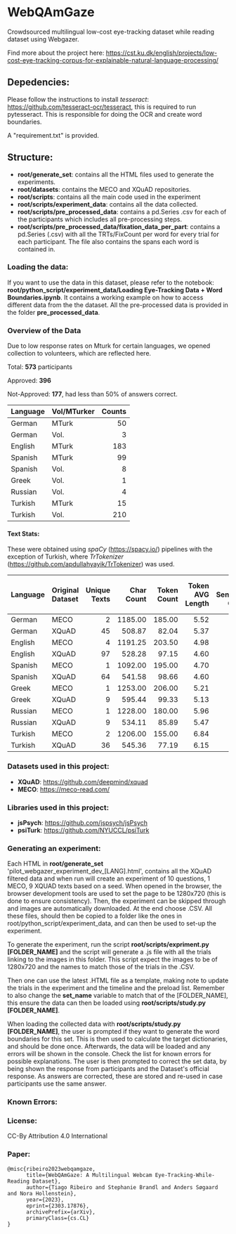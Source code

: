 # WebQAmGaze


Crowdsourced multilingual low-cost eye-tracking dataset while reading dataset using Webgazer. 

Find more about the project here: https://cst.ku.dk/english/projects/low-cost-eye-tracking-corpus-for-explainable-natural-language-processing/

## Depedencies:

Please follow the instructions to install *tesseract*: https://github.com/tesseract-ocr/tesseract, this is required to run pytesseract. This is responsible for doing the OCR and create word boundaries. 

A "requirement.txt" is provided.

## Structure:

- **root/generate_set**: contains all the HTML files used to generate the experiments. 
- **root/datasets**: contains the MECO and XQuAD repositories.
- **root/scripts**: contains all the main code used in the experiment
- **root/scripts/experiment_data**: contains all the data collected.
- **root/scripts/pre_processed_data**: contains a pd.Series .csv for each of the participants which includes all pre-processing steps.
- **root/scripts/pre_processed_data/fixation_data_per_part**: contains a pd.Series (.csv) with all the TRTs/FixCount per word for every trial for each participant. The file also contains the spans each word is contained in.

### Loading the data:

If you want to use the data in this dataset, please refer to the notebook: **root/python_script/experiment_data/Loading Eye-Tracking Data + Word Boundaries.ipynb**. It contains a working example on how to access different data from the the dataset. All the pre-processed data is provided in the folder **pre_processed_data**. 

### Overview of the Data

Due to low response rates on Mturk for certain languages, we opened collection to volunteers, which are reflected here.

Total: **573** participants

Approved: **396**

Not-Approved: **177**, had less than 50% of answers correct.


|Language|Vol/MTurker|   Counts  |
|:-------|---------|------------:|
| German  |  MTurk |          50 |
| German  |  Vol.  |           3 |
| English |  MTurk |         183 |
| Spanish |  MTurk |          99 |
| Spanish |  Vol.  |           8 |
| Greek   |  Vol.  |           1 |
| Russian |  Vol.  |           4 |
| Turkish |  MTurk |          15 |
| Turkish |  Vol.  |         210 |

#### Text Stats:

These were obtained using *spaCy* (https://spacy.io/) pipelines with the exception of Turkish, where *TrTokenizer* (https://github.com/apdullahyayik/TrTokenizer) was used.

| Language|Original Dataset| Unique Texts | Char Count   |   Token Count |   Token AVG Length |   AVG Sentence Count |AVG Token per Sentence|                       
|:-------|:----------------|-------------:|-------------:|--------------:|-------------------:|-----------------:|---------------------------:|   
|German  | MECO            |            2 |      1185.00    |        185.00    |               5.52 |             9.00    |                        20.72 |
|German  | XQuAD           |           45 |       508.87 |         82.04 |               5.37 |             3.22 |                        29.10  |
|English | MECO            |            4 |      1191.25 |        203.50  |               4.98 |             8.25 |                        24.70  |
|English | XQuAD           |           97 |       528.28 |         97.15 |               4.60  |             3.43 |                        32.60  |
|Spanish | MECO            |            1 |      1092.00    |        195.00    |               4.70  |             8.00    |                        24.38 |
|Spanish | XQuAD           |           64 |       541.58 |         98.66 |               4.60  |             3.19 |                        34.47 |
|Greek   | MECO            |            1 |      1253.00    |        206.00    |               5.21 |             8.00    |                        25.75 |
|Greek   | XQuAD           |            9 |       595.44 |         99.33 |               5.13 |             3.22 |                        33.75 |
|Russian | MECO            |            1 |      1228.00    |        180.00    |               5.96 |             8.00    |                        22.50  |
|Russian | XQuAD           |            9 |       534.11 |         85.89 |               5.47 |             3.44 |                        27.14 |
|Turkish | MECO            |            2 |      1206.00    |        155.00    |               6.84 |             8.00    |                        19.38 |
|Turkish | XQuAD           |           36 |       545.36 |         77.19 |               6.15 |             3.86 |                        21.69 |

### Datasets used in this project:

- **XQuAD**: https://github.com/deepmind/xquad
- **MECO**: https://meco-read.com/ 

### Libraries used in this project:
- **jsPsych**: https://github.com/jspsych/jsPsych
- **psiTurk**: https://github.com/NYUCCL/psiTurk

### Generating an experiment:

Each HTML in **root/generate_set** 'pilot_webgazer_experiment_dev_[LANG].html', contains all the XQuAD filtered data and when run will create an experiment of 10 questions, 1 MECO, 9 XQUAD texts based on a seed. When opened in the browser, the browser development tools are used to set the page to be 1280x720 (this is done to ensure consistency). Then, the experiment can be skipped through and images are automatically downloaded. At the end choose .CSV. All these files, should then be copied to a folder like the ones in root/python_script/experiment_data, and can then be used to set-up the experiment.

To generate the experiment, run the script **root/scripts/expriment.py [FOLDER_NAME]** and the script will generate a .js file with all the trials linking to the images in this folder. This script expect the images to be of 1280x720 and the names to match those of the trials in the .CSV.

Then one can use the latest .HTML file as a template, making note to update the trials in the experiment and the timeline and the preload list. Remember to also change the **set_name** variable to match that of the [FOLDER_NAME], this ensure the data can then be loaded using **root/scripts/study.py [FOLDER_NAME]**. 

When loading the collected data with **root/scripts/study.py [FOLDER_NAME]**, the user is prompted if they want to generate the word boundaries for this set. This is then used to calculate the target dictionaries, and should be done once. Afterwards, the data will be loaded and any errors will be shown in the console. Check the list for known errors for possible explanations. The user is then prompted to correct the set data, by being shown the response from participants and the Dataset's official response. As answers are corrected, these are stored and re-used in case participants use the same answer. 

### Known Errors:

### License:

CC-By Attribution 4.0 International

### Paper:

```
@misc{ribeiro2023webqamgaze,
      title={WebQAmGaze: A Multilingual Webcam Eye-Tracking-While-Reading Dataset}, 
      author={Tiago Ribeiro and Stephanie Brandl and Anders Søgaard and Nora Hollenstein},
      year={2023},
      eprint={2303.17876},
      archivePrefix={arXiv},
      primaryClass={cs.CL}
}
```
